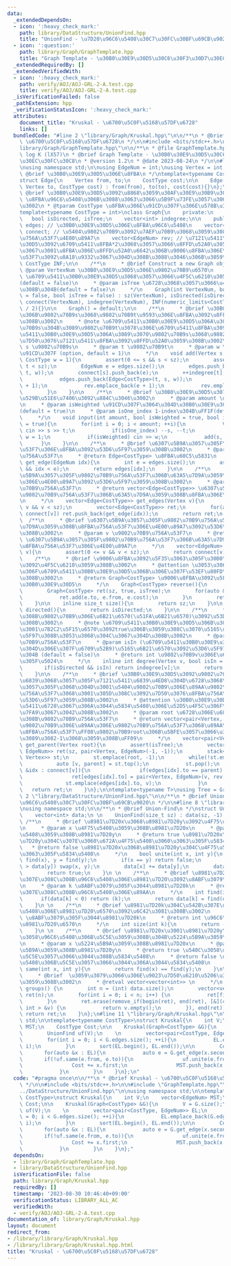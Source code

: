 ```yaml
---
data:
  _extendedDependsOn:
  - icon: ':heavy_check_mark:'
    path: library/DataStructure/UnionFind.hpp
    title: "UnionFind - \u7D20\u96C6\u5408\u30C7\u30FC\u30BF\u69CB\u9020"
  - icon: ':question:'
    path: library/Graph/GraphTemplate.hpp
    title: "Graph Template - \u30B0\u30E9\u30D5\u30C6\u30F3\u30D7\u30EC\u30FC\u30C8"
  _extendedRequiredBy: []
  _extendedVerifiedWith:
  - icon: ':heavy_check_mark:'
    path: verify/AOJ/AOJ-GRL-2-A.test.cpp
    title: verify/AOJ/AOJ-GRL-2-A.test.cpp
  _isVerificationFailed: false
  _pathExtension: hpp
  _verificationStatusIcon: ':heavy_check_mark:'
  attributes:
    document_title: "Kruskal - \u6700\u5C0F\u5168\u57DF\u6728"
    links: []
  bundledCode: "#line 2 \"library/Graph/Kruskal.hpp\"\n\n/**\n * @brief Kruskal -\
    \ \u6700\u5C0F\u5168\u57DF\u6728\n */\n\n#include <bits/stdc++.h>\n\n#line 2 \"\
    library/Graph/GraphTemplate.hpp\"\n\n/**\n * @file GraphTemplate.hpp\n * @author\
    \ log K (lX57)\n * @brief Graph Template - \u30B0\u30E9\u30D5\u30C6\u30F3\u30D7\
    \u30EC\u30FC\u30C8\n * @version 1.2\n * @date 2023-08-24\n */\n\n#line 12 \"library/Graph/GraphTemplate.hpp\"\
    \nusing namespace std;\n\nusing EdgeNum = int;\nusing Vertex = int;\n\n/**\n *\
    \ @brief \u30B0\u30E9\u30D5\u306E\u8FBA\n */\ntemplate<typename CostType = int>\n\
    struct Edge{\n    Vertex from, to;\n    CostType cost;\n\n    Edge(Vertex from,\
    \ Vertex to, CostType cost) : from(from), to(to), cost(cost){}\n};\n\n/**\n *\
    \ @brief \u30B0\u30E9\u30D5\u3092\u8868\u3059\u30AF\u30E9\u30B9\u3002\n * @note\
    \ \u8FBA\u96C6\u5408\u306B\u3088\u3063\u3066\u5B9F\u73FE\u3057\u3066\u3044\u308B\
    \u3002\n * @tparam CostType \u8FBA\u306E\u91CD\u307F\u306E\u578B\u3002\n */\n\
    template<typename CostType = int>\nclass Graph{\n    private:\n    int sz;\n \
    \   bool isDirected, isTree;\n    vector<int> indegree;\n\n    public:\n    vector<Edge<CostType>>\
    \ edges; // \u30B0\u30E9\u30D5\u306E\u8FBA\u96C6\u5408\n    vector<vector<EdgeNum>>\
    \ connect; // \u5404\u9802\u70B9\u3092\u7AEF\u70B9\u3068\u3059\u308B\u8FBA\u306E\
    \u756A\u53F7\u4E00\u89A7\n    vector<EdgeNum> rev; // \u7121\u5411\u30B0\u30E9\
    \u30D5\u3092\u6709\u5411\u8FBA*2\u3068\u3057\u3066\u8FFD\u52A0\u3059\u308B\u306E\
    \u3067\u3001\u8FBA\u306E\u8FFD\u52A0\u6642\u306B\u9006\u8FBA\u306E\u8FBA\u756A\
    \u53F7\u3092\u8A18\u9332\u3067\u304D\u308B\u3088\u3046\u306B\u3059\u308B\n   \
    \ CostType INF;\n\n    /**\n     * @brief Construct a new Graph object\n     *\
    \ @param VertexNum \u30B0\u30E9\u30D5\u306E\u9802\u70B9\u6570\n     * @param isDirected\
    \ \u6709\u5411\u30B0\u30E9\u30D5\u3068\u3057\u3066\u4F5C\u6210\u3059\u308B\u304B\
    (default = false)\n     * @param isTree \u6728\u3068\u3057\u3066\u4F5C\u6210\u3059\
    \u308B\u304B(default = false)\n     */\n    Graph(int VertexNum, bool isDirected\
    \ = false, bool isTree = false) : sz(VertexNum), isDirected(isDirected), isTree(isTree),\
    \ connect(VertexNum), indegree(VertexNum), INF(numeric_limits<CostType>::max()\
    \ / 2){}\n\n    Graph() = default;\n\n    /**\n     * @brief \u30B0\u30E9\u30D5\
    \u306B\u9802\u70B9s\u3068\u9802\u70B9t\u9593\u306E\u8FBA\u3092\u8FFD\u52A0\u3059\
    \u308B\u3002\n     * @note \u6709\u5411\u30B0\u30E9\u30D5\u306A\u3089\u3070\u9802\
    \u70B9s\u304B\u3089\u9802\u70B9t\u3078\u306E\u6709\u5411\u8FBA\u3092\u3001\u7121\
    \u5411\u30B0\u30E9\u30D5\u306A\u3089\u3070\u9802\u70B9s\u3068\u9802\u70B9t\u3092\
    \u7D50\u3076\u7121\u5411\u8FBA\u3092\u8FFD\u52A0\u3059\u308B\u3002\n     * @param\
    \ s \u9802\u70B9s\n     * @param t \u9802\u70B9t\n     * @param w \u8FBA\u306E\
    \u91CD\u307F (option, default = 1)\n     */\n    void add(Vertex s, Vertex t,\
    \ CostType w = 1){\n        assert(0 <= s && s < sz);\n        assert(0 <= t &&\
    \ t < sz);\n        EdgeNum e = edges.size();\n        edges.push_back(Edge<CostType>(s,\
    \ t, w));\n        connect[s].push_back(e);\n        ++indegree[t];\n        if(!isDirected){\n\
    \            edges.push_back(Edge<CostType>(t, s, w));\n            connect[t].push_back(e\
    \ + 1);\n            rev.emplace_back(e + 1);\n            rev.emplace_back(e);\n\
    \        }\n    }\n\n    /**\n     * @brief \u30B0\u30E9\u30D5\u3078\u306E\u5165\
    \u529B\u51E6\u7406\u3092\u884C\u3046\u3002\n     * @param amount \u8FBA\u306E\u6570\
    \n     * @param isWeighted \u91CD\u307F\u3064\u304D\u30B0\u30E9\u30D5\u304B\uFF1F\
    (default = true)\n     * @param isOne_index 1-index\u304B\uFF1F(default = true)\n\
    \     */\n    void input(int amount, bool isWeighted = true, bool isOne_index\
    \ = true){\n        for(int i = 0; i < amount; ++i){\n            Vertex s, t;\
    \ cin >> s >> t;\n            if(isOne_index) --s, --t;\n            CostType\
    \ w = 1;\n            if(isWeighted) cin >> w;\n            add(s, t, w);\n  \
    \      }\n    }\n\n    /**\n     * @brief \u6307\u5B9A\u3057\u305F\u8FBA\u756A\
    \u53F7\u306E\u8FBA\u3092\u53D6\u5F97\u3059\u308B\u3002\n     * @param idx \u8FBA\
    \u756A\u53F7\n     * @return Edge<CostType> \u8FBA\u60C5\u5831\n     */\n    Edge<CostType>\
    \ get_edge(EdgeNum idx){\n        int e = edges.size();\n        assert(0 <= idx\
    \ && idx < e);\n        return edges[idx];\n    }\n\n    /**\n     * @brief \u6307\
    \u5B9A\u3057\u305F\u9802\u70B9\u756A\u53F7\u306B\u63A5\u7D9A\u3059\u308B\u8FBA\
    \u306E\u4E00\u89A7\u3092\u53D6\u5F97\u3059\u308B\u3002\n     * @param v \u9802\
    \u70B9\u756A\u53F7\n     * @return vector<Edge<CostType>> \u6307\u5B9A\u3057\u305F\
    \u9802\u70B9\u756A\u53F7\u306B\u63A5\u7D9A\u3059\u308B\u8FBA\u306E\u4E00\u89A7\
    \n     */\n    vector<Edge<CostType>> get_edges(Vertex v){\n        assert(0 <=\
    \ v && v < sz);\n        vector<Edge<CostType>> ret;\n        for(auto &idx :\
    \ connect[v]) ret.push_back(get_edge(idx));\n        return ret;\n    }\n\n  \
    \  /**\n     * @brief \u6307\u5B9A\u3057\u305F\u9802\u70B9\u756A\u53F7\u306B\u63A5\
    \u7D9A\u3059\u308B\u8FBA\u756A\u53F7\u306E\u4E00\u89A7\u3092\u53D6\u5F97\u3059\
    \u308B\u3002\n     * @param v \u9802\u70B9\u756A\u53F7\n     * @return vector<EdgeNum>\
    \ \u6307\u5B9A\u3057\u305F\u9802\u70B9\u756A\u53F7\u306B\u63A5\u7D9A\u3059\u308B\
    \u8FBA\u756A\u53F7\u306E\u4E00\u89A7\n     */\n    vector<EdgeNum> get_list(Vertex\
    \ v){\n        assert(0 <= v && v < sz);\n        return connect[v];\n    }\n\n\
    \    /**\n     * @brief \u9006\u8FBA\u3092\u5F35\u3063\u305F\u30B0\u30E9\u30D5\
    \u3092\u4F5C\u6210\u3059\u308B\u3002\n     * @attention \u3053\u306E\u64CD\u4F5C\
    \u306F\u6709\u5411\u30B0\u30E9\u30D5\u306B\u306E\u307F\u53EF\u80FD\u3067\u3042\
    \u308B\u3002\n     * @return Graph<CostType> \u9006\u8FBA\u3092\u5F35\u3063\u305F\
    \u30B0\u30E9\u30D5\n     */\n    Graph<CostType> reverse(){\n        assert(isDirected);\n\
    \        Graph<CostType> ret(sz, true, isTree);\n        for(auto &e : edges){\n\
    \            ret.add(e.to, e.from, e.cost);\n        }\n        return ret;\n\
    \    }\n\n    inline size_t size(){\n        return sz;\n    }\n\n    inline bool\
    \ directed(){\n        return isDirected;\n    }\n\n    /**\n     * @brief \u3042\
    \u308B\u9802\u70B9\u306E\u6B21\u6570(\u51FA\u6B21\u6570)\u3092\u53D6\u5F97\u3059\
    \u308B\u3002\n     * @note \u6709\u5411\u30B0\u30E9\u30D5\u306B\u304A\u3044\u3066\
    \u3001\u7B2C2\u5F15\u6570\u3092true\u306B\u3059\u308C\u3070\u5165\u6B21\u6570\u3092\
    \u5F97\u308B\u3053\u3068\u304C\u3067\u304D\u308B\u3002\n     * @param v \u9802\
    \u70B9\u756A\u53F7\n     * @param isIn (\u6709\u5411\u30B0\u30E9\u30D5\u306E\u3068\
    \u304D\u306E\u307F\u6709\u52B9)\u5165\u6B21\u6570\u3092\u53D6\u5F97\u3059\u308B\
    \u304B (default = false)\n     * @return int \u9802\u70B9v\u306E\u6307\u5B9A\u3057\
    \u305F\u5024\n     */\n    inline int degree(Vertex v, bool isIn = false){\n \
    \       if(isDirected && isIn) return indegree[v];\n        return (int)connect[v].size();\n\
    \    }\n\n    /**\n     * @brief \u30B0\u30E9\u30D5\u3092\u9802\u70B9root\u3092\
    \u6839\u3068\u3057\u305F\u7121\u5411\u6839\u4ED8\u304D\u6728\u3068\u307F\u306A\
    \u3057\u305F\u3068\u304D\u3001\u5404\u9802\u70B9\u306E\u89AA\u9802\u70B9\u306E\
    \u756A\u53F7\u3068\u3001\u305D\u308C\u3092\u7D50\u3076\u8FBA\u756A\u53F7\u3092\
    \u53D6\u5F97\u3059\u308B\u3002\n     * @attention \u30B0\u30E9\u30D5\u304C\u7121\
    \u5411\u6728\u3067\u306A\u3044\u5834\u5408\u306E\u52D5\u4F5C\u306F\u672A\u5B9A\
    \u7FA9\u3067\u3042\u308B\u3002\n     * @param root \u6728\u306E\u6839\u3068\u3059\
    \u308B\u9802\u70B9\u756A\u53F7\n     * @return vector<pair<Vertex, EdgeNum>> \u5404\
    \u9802\u70B9\u306E\u89AA\u306E\u9802\u70B9\u756A\u53F7\u3068\u89AA\u3078\u306E\
    \u8FBA\u756A\u53F7\uFF08\u9802\u70B9root\u306B\u5BFE\u3057\u3066\u306F\u3069\u3061\
    \u3089\u3082-1\u3068\u3059\u308B\uFF09\n     */\n    vector<pair<Vertex, EdgeNum>>\
    \ get_parent(Vertex root){\n        assert(isTree);\n        vector<pair<Vertex,\
    \ EdgeNum>> ret(sz, pair<Vertex, EdgeNum>(-1, -1));\n        stack<pair<Vertex,\
    \ Vertex>> st;\n        st.emplace(root, -1);\n        while(!st.empty()){\n \
    \           auto [v, parent] = st.top();\n            st.pop();\n            for(auto\
    \ &idx : connect[v]){\n                if(edges[idx].to == parent) continue;\n\
    \                ret[edges[idx].to] = pair<Vertex, EdgeNum>(v, rev[idx]);\n  \
    \              st.emplace(edges[idx].to, v);\n            }\n        }\n     \
    \   return ret;\n    }\n};\n\ntemplate<typename T>\nusing Tree = Graph<T>;\n#line\
    \ 2 \"library/DataStructure/UnionFind.hpp\"\n\n/**\n * @brief UnionFind - \u7D20\
    \u96C6\u5408\u30C7\u30FC\u30BF\u69CB\u9020\n */\n\n#line 8 \"library/DataStructure/UnionFind.hpp\"\
    \nusing namespace std;\n\n/**\n * @brief Union-Find\n */\nstruct UnionFind{\n\
    \    vector<int> data;\n \n    UnionFind(size_t sz) : data(sz, -1) {}\n \n   \
    \ /**\n     * @brief \u8981\u7D20x\u3068\u8981\u7D20y\u3092\u4F75\u5408\u3059\u308B\
    \n     * @param x \u4F75\u5408\u3059\u308B\u8981\u7D20x\n     * @param y \u4F75\
    \u5408\u3059\u308B\u8981\u7D20y\n     * @return true \u8981\u7D20x\u3068\u8981\
    \u7D20y\u304C\u307E\u3060\u672A\u4F75\u5408\u3060\u3063\u305F\u5834\u5408\n  \
    \   * @return false \u8981\u7D20x\u3068\u8981\u7D20y\u304C\u4F75\u5408\u6E08\u3060\
    \u3063\u305F\u5834\u5408\n     */\n    bool unite(int x, int y){\n        x =\
    \ find(x), y = find(y);\n        if(x == y) return false;\n        if(data[x]\
    \ > data[y]) swap(x, y);\n        data[x] += data[y];\n        data[y] = x;\n\
    \        return true;\n    }\n \n    /**\n     * @brief \u8981\u7D20k\u304C\u542B\
    \u307E\u308C\u308B\u96C6\u5408\u306E\u8981\u7D20\u3092\u8ABF\u3079\u308B\u3002\
    \n     * @param k \u8ABF\u3079\u305F\u3044\u8981\u7D20k\n     * @return int \u542B\
    \u307E\u308C\u308B\u96C6\u5408\u306E\u89AA\n     */\n    int find(int k){\n  \
    \      if(data[k] < 0) return (k);\n        return data[k] = find(data[k]);\n\
    \    }\n \n    /**\n     * @brief \u8981\u7D20k\u304C\u542B\u307E\u308C\u308B\u96C6\
    \u5408\u306E\u8981\u7D20\u6570\u3092\u6C42\u3081\u308B\u3002\n     * @param k\
    \ \u8ABF\u3079\u305F\u3044\u8981\u7D20k\n     * @return int \u96C6\u5408\u306E\
    \u8981\u7D20\u6570\n     */\n    int size(int k){\n        return -data[find(k)];\n\
    \    }\n \n    /**\n     * @brief \u8981\u7D20x\u3001\u8981\u7D20y\u304C\u540C\
    \u3058\u96C6\u5408\u306B\u5C5E\u3059\u308B\u304B\u5224\u5B9A\u3059\u308B\u3002\
    \n     * @param x \u5224\u5B9A\u3059\u308B\u8981\u7D20x\n     * @param y \u5224\
    \u5B9A\u3059\u308B\u8981\u7D20y\n     * @return true \u540C\u3058\u96C6\u5408\u306B\
    \u5C5E\u3057\u3066\u3044\u308B\u5834\u5408\n     * @return false \u540C\u3058\u96C6\
    \u5408\u306B\u5C5E\u3057\u3066\u3044\u306A\u3044\u5834\u5408\n     */\n    bool\
    \ same(int x, int y){\n        return find(x) == find(y);\n    }\n\n    /**\n\
    \     * @brief  \u3059\u3079\u3066\u306E\u9023\u7D50\u6210\u5206\u3092\u53D6\u5F97\
    \u3059\u308B\u3002\n     * @retval vector<vector<int>> \n     */\n    vector<vector<int>>\
    \ groups() {\n        int n = (int) data.size();\n        vector<vector<int>>\
    \ ret(n);\n        for(int i = 0; i < n; i++) {\n            ret[find(i)].emplace_back(i);\n\
    \        }\n        ret.erase(remove_if(begin(ret), end(ret), [&](const vector<\
    \ int > &v) {\n            return v.empty();\n        }), end(ret));\n       \
    \ return ret;\n    }\n};\n#line 11 \"library/Graph/Kruskal.hpp\"\n\nusing namespace\
    \ std;\n\ntemplate<typename CostType>\nstruct Kruskal{\n    int V;\n    vector<EdgeNum>\
    \ MST;\n    CostType Cost;\n\n    Kruskal(Graph<CostType> &G){\n        V = G.size();\n\
    \        UnionFind uf(V);\n    \n        vector<pair<CostType, EdgeNum>> EL;\n\
    \        for(int i = 0; i < G.edges.size(); ++i){\n            EL.emplace_back(G.edges[i].cost,\
    \ i);\n        }\n        sort(EL.begin(), EL.end());\n\n        Cost = 0;\n \
    \       for(auto &x : EL){\n            auto e = G.get_edge(x.second);\n     \
    \       if(!uf.same(e.from, e.to)){\n                uf.unite(e.from, e.to);\n\
    \                Cost += x.first;\n                MST.push_back(x.second);\n\
    \            }\n        }\n    }\n};\n"
  code: "#pragma once\n\n/**\n * @brief Kruskal - \u6700\u5C0F\u5168\u57DF\u6728\n\
    \ */\n\n#include <bits/stdc++.h>\n\n#include \"GraphTemplate.hpp\"\n#include \"\
    ../DataStructure/UnionFind.hpp\"\n\nusing namespace std;\n\ntemplate<typename\
    \ CostType>\nstruct Kruskal{\n    int V;\n    vector<EdgeNum> MST;\n    CostType\
    \ Cost;\n\n    Kruskal(Graph<CostType> &G){\n        V = G.size();\n        UnionFind\
    \ uf(V);\n    \n        vector<pair<CostType, EdgeNum>> EL;\n        for(int i\
    \ = 0; i < G.edges.size(); ++i){\n            EL.emplace_back(G.edges[i].cost,\
    \ i);\n        }\n        sort(EL.begin(), EL.end());\n\n        Cost = 0;\n \
    \       for(auto &x : EL){\n            auto e = G.get_edge(x.second);\n     \
    \       if(!uf.same(e.from, e.to)){\n                uf.unite(e.from, e.to);\n\
    \                Cost += x.first;\n                MST.push_back(x.second);\n\
    \            }\n        }\n    }\n};"
  dependsOn:
  - library/Graph/GraphTemplate.hpp
  - library/DataStructure/UnionFind.hpp
  isVerificationFile: false
  path: library/Graph/Kruskal.hpp
  requiredBy: []
  timestamp: '2023-08-30 10:46:40+09:00'
  verificationStatus: LIBRARY_ALL_AC
  verifiedWith:
  - verify/AOJ/AOJ-GRL-2-A.test.cpp
documentation_of: library/Graph/Kruskal.hpp
layout: document
redirect_from:
- /library/library/Graph/Kruskal.hpp
- /library/library/Graph/Kruskal.hpp.html
title: "Kruskal - \u6700\u5C0F\u5168\u57DF\u6728"
---
```

